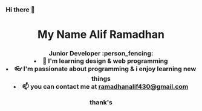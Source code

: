 ### Hi there 👋

<h1 align="center">My Name Alif Ramadhan</h1>
<h3 align="center">Junior Developer :person_fencing:</


- 🔭 I'm learning design & web programming
- 👓 I'm passionate about programming & i enjoy learning new things
- 📫 you can contact me at ramadhanalif430@gmail.com
  
thank's
  
<!--
**NeoBitose/NeoBitose** is a ✨ _special_ ✨ repository because its `README.md` (this file) appears on your GitHub profile.

Here are some ideas to get you started:

- 🔭 I’m currently working on ...
- 🌱 I’m currently learning ...
- 👯 I’m looking to collaborate on ...
- 🤔 I’m looking for help with ...
- 💬 Ask me about ...
- 📫 How to reach me: ...
- 😄 Pronouns: ...
- ⚡ Fun fact: ...
-->
